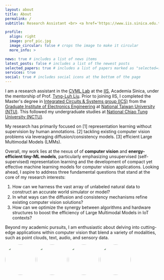 ```yaml
---
layout: about
title: About
permalink: /
subtitle: Research Assistant <br> <a href='https://www.iis.sinica.edu.tw/en/index.html'>Institute of Information Science Academia Sinica</a>, <a href='https://homepage.iis.sinica.edu.tw/~liutyng/'>Computer Vision & Machine Learning Lab</a>.

profile:
  align: right
  image: prof_pic.jpg
  image_circular: false # crops the image to make it circular
  more_info: >

news: true # includes a list of news items
latest_posts: false # includes a list of the newest posts
selected_papers: true # includes a list of papers marked as "selected={true}"
services: true
social: true # includes social icons at the bottom of the page
---
```


I am a research assistant in the [CVML Lab](https://homepage.iis.sinica.edu.tw/~liutyng/) at the [IIS](https://www.iis.sinica.edu.tw/en/index.html), Academia Sinica, under the mentorship of Prof. [Tyng-Luh Liu](https://homepage.iis.sinica.edu.tw/pages/liutyng/index_en.html). Prior to joining IIS, I completed the Master's degree in [Integrated Circuits & Systems group (ICS)](https://giee.ntu.edu.tw/en/ics_lecture.php) from the [Graduate Institute of Electronics Engineering](https://giee.ntu.edu.tw/en/) at [National Taiwan University (NTU)](https://www.ntu.edu.tw/english/). This followed my undergraduate studies at [National Chiao Tung University (NCTU)](https://en.wikipedia.org/wiki/National_Chiao_Tung_University).

My research has primarily focused on [1] representation learning without supervision by human annotations. [2] tackling existing computer vision problems via leveraging diffusion/consistency models. [3] efficient Large Multimodal Models (LMMs). <br>

Overall, my work lies at the nexus of of <b>computer vision</b> and <b>energy-efficient tiny-ML models</b>, particularly emphasizing unsupervised (self-supervised) representation learning and the development of compact yet effective machine learning models for computer vision applications. Looking ahead, I aspire to address three fundamental questions that stand at the core of my research interests:

<ol>
<li>How can we harness the vast array of unlabeled natural data to construct an accurate world simulator or model?</li>
<li>In what ways can the diffusion and consistency mechanisms refine existing computer vision solutions?</li>
<li>How can we optimize the synergy between algorithms and hardware structures to boost the efficiency of Large Multimodal Models in IoT contexts?</li>
</ol>

Beyond my academic pursuits, I am enthusiastic about delving into cutting-edge applications within computer vision that blend a variety of modalities, such as point clouds, text, audio, and sensory data.

<img src="{{ '/assets/img/NCTU.png' | relative_url }}"   width="100" style="vertical-align: middle;border-radius:50%;">
<img src="{{ '/assets/img/NTU.jpg' | relative_url }}"  width="100" style="vertical-align: middle;border-radius:50%;">
<img src="{{ '/assets/img/A.png' | relative_url }}"   width="100" style="vertical-align: middle;border-radius:50%;">
<img src="{{ '/assets/img/IIS.jpg' | relative_url }}"   width="100" style="vertical-align: middle;border-radius:50%;">

